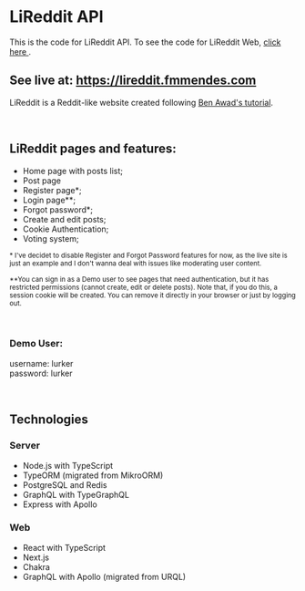 # LiReddit API

This is the code for LiReddit API. To see the code for LiReddit Web, [click here ](https://github.com/felipemmendes/lireddit-web).

## See live at: https://lireddit.fmmendes.com

LiReddit is a Reddit-like website created following [Ben Awad's tutorial](https://www.youtube.com/watch?v=I6ypD7qv3Z8).

<br/>

## LiReddit pages and features:

- Home page with posts list;
- Post page
- Register page\*;
- Login page\*\*;
- Forgot password\*;
- Create and edit posts;
- Cookie Authentication;
- Voting system;

<sub>\* I've decidet to disable Register and Forgot Password features for now, as the live site is just an example and I don't wanna deal with issues like moderating user content.</sub>

<sub>\*\*You can sign in as a Demo user to see pages that need authentication, but it has restricted permissions (cannot create, edit or delete posts). Note that, if you do this, a session cookie will be created. You can remove it directly in your browser or just by logging out.</sub>

<br />

### Demo User:

username: lurker  
password: lurker

<br />

## Technologies

### Server

- Node.js with TypeScript
- TypeORM (migrated from MikroORM)
- PostgreSQL and Redis
- GraphQL with TypeGraphQL
- Express with Apollo

### Web

- React with TypeScript
- Next.js
- Chakra
- GraphQL with Apollo (migrated from URQL)
